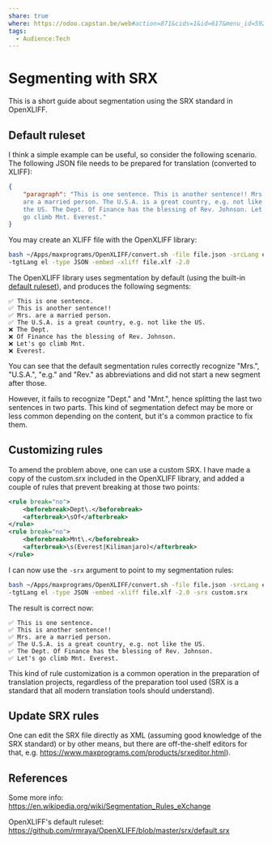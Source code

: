 ```yaml
---
share: true
where: https://odoo.capstan.be/web#action=871&cids=1&id=617&menu_id=592&model=knowsystem.article&view_type=form
tags:
  - Audience꞉Tech
---
```


# Segmenting with SRX

This is a short guide about segmentation using the SRX standard in OpenXLIFF. 

## Default ruleset

I think a simple example can be useful, so consider the following scenario. The following JSON file needs to be prepared for translation (converted to XLIFF):

```json
{
    "paragraph": "This is one sentence. This is another sentence!! Mrs. 
    are a married person. The U.S.A. is a great country, e.g. not like 
    the US. The Dept. Of Finance has the blessing of Rev. Johnson. Let's 
    go climb Mnt. Everest."
}
```

You may create an XLIFF file with the OpenXLIFF library:

```bash
bash ~/Apps/maxprograms/OpenXLIFF/convert.sh -file file.json -srcLang en \
-tgtLang el -type JSON -embed -xliff file.xlf -2.0
```

The OpenXLIFF library uses segmentation by default (using the built-in [default ruleset](https://github.com/rmraya/OpenXLIFF/blob/master/srx/default.srx)), and produces the following segments: 

    ✅ This is one sentence.
    ✅ This is another sentence!!
    ✅ Mrs. are a married person.
    ✅ The U.S.A. is a great country, e.g. not like the US.
    ❌ The Dept.
    ❌ Of Finance has the blessing of Rev. Johnson.
    ❌ Let's go climb Mnt.
    ❌ Everest.

<!-- 
```xml
<segment id="0-0">
  <source>This is one sentence.</source>
</segment>
<segment id="0-1">
  <source> This is another sentence!!</source>
</segment>
<segment id="0-2">
  <source> Mrs. are a married person.</source>
</segment>
<segment id="0-3">
  <source> The U.S.A. is a great country, e.g. not like the US.</source>
</segment>
<segment id="0-4">
  <source> The Dept.</source>
</segment>
<segment id="0-5">
  <source> Of Finance has the blessing of Rev. Johnson.</source>
</segment>
<segment id="0-6">
  <source> Let's go climb Mnt.</source>
</segment>
<segment id="0-7">
  <source> Everest.</source>
</segment>
```

```xml
<segment id="0-0">
  <source>This is one sentence.</source>
</segment>
<segment id="0-1">
  <source> This is another sentence!!</source>
</segment>
<segment id="0-2">
  <source> Mrs. are a married person.</source>
</segment>
<segment id="0-3">
  <source> The U.S.A. is a great country, e.g. not like the US.</source>
</segment>
<segment id="0-4">
  <source> The Dept. Of Finance has the blessing of Rev. Johnson.</source>
</segment>
<segment id="0-5">
  <source> Let's go climb Mnt. Everest.</source>
</segment>
```

-->

You can see that the default segmentation rules correctly recognize "Mrs.", "U.S.A.", "e.g." and "Rev." as abbreviations and did not start a new segment after those. 

However, it fails to recognize "Dept." and "Mnt.", hence splitting the last two sentences in two parts. This kind of segmentation defect may be more or less common depending on the content, but it's a common practice to fix them.

## Customizing rules

To amend the problem above, one can use a custom SRX. I have made a copy of the custom.srx included in the OpenXLIFF library, and added a couple of rules that prevent breaking at those two points:

```xml
<rule break="no">
	<beforebreak>Dept\.</beforebreak>
	<afterbreak>\sOf</afterbreak>
</rule>
<rule break="no">
	<beforebreak>Mnt\.</beforebreak>
	<afterbreak>\s(Everest|Kilimanjaro)</afterbreak>
</rule>
```

I can now use the `-srx` argument to point to my segmentation rules: 
  
```bash
bash ~/Apps/maxprograms/OpenXLIFF/convert.sh -file file.json -srcLang en \ 
-tgtLang el -type JSON -embed -xliff file.xlf -2.0 -srx custom.srx
```

The result is correct now: 

    ✅ This is one sentence.
    ✅ This is another sentence!!
    ✅ Mrs. are a married person.
    ✅ The U.S.A. is a great country, e.g. not like the US.
    ✅ The Dept. Of Finance has the blessing of Rev. Johnson.
    ✅ Let's go climb Mnt. Everest.

This kind of rule customization is a common operation in the preparation of translation projects, regardless of the preparation tool used (SRX is a standard that all modern translation tools should understand).

## Update SRX rules

One can edit the SRX file directly as XML (assuming good knowledge of the SRX standard) or by other means, but there are off-the-shelf editors for that, e.g. https://www.maxprograms.com/products/srxeditor.html).

## References

Some more info:
https://en.wikipedia.org/wiki/Segmentation_Rules_eXchange

OpenXLIFF's default ruleset:
https://github.com/rmraya/OpenXLIFF/blob/master/srx/default.srx
